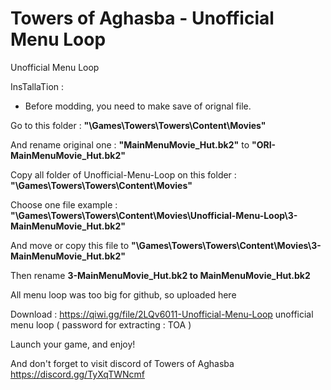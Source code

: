 # Towers of Aghasba - Unofficial Menu Loop

Unofficial Menu Loop

InsTallaTion :

- Before modding, you need to make save of orignal file.

Go to this folder : <b>"\Games\Towers\Towers\Content\Movies"</b>

And rename original one : <b>"MainMenuMovie_Hut.bk2"</b> to <b>"ORI-MainMenuMovie_Hut.bk2"</b>

Copy all folder of Unofficial-Menu-Loop on this folder : <b>"\Games\Towers\Towers\Content\Movies"</b>

Choose one file
example : <b>"\Games\Towers\Towers\Content\Movies\Unofficial-Menu-Loop\3-MainMenuMovie_Hut.bk2"</b>

And move or copy this file to <b>"\Games\Towers\Towers\Content\Movies\3-MainMenuMovie_Hut.bk2"</b>

Then rename <b>3-MainMenuMovie_Hut.bk2 to MainMenuMovie_Hut.bk2</b>

All menu loop was too big for github, so uploaded here

Download : https://qiwi.gg/file/2LQv6011-Unofficial-Menu-Loop
unofficial menu loop ( password for extracting : TOA )


Launch your game, and enjoy!

And don't forget to visit discord of Towers of Aghasba
https://discord.gg/TyXqTWNcmf
